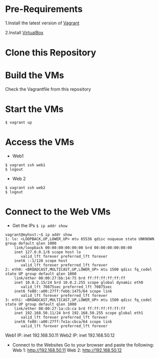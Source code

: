 # Pre-Requirements

1.Install the latest version of [Vagrant](https://www.vagrantup.com/docs/installation)

2.Install [VirtualBox](https://www.virtualbox.org/)

# Clone this Repository


# Build the VMs
Check the Vagrantfile from this repository


# Start the VMs

```$ vagrant up```

# Access the VMs

- Web1
```
$ vagrant ssh web1
$ logout
```

- Web 2
```
$ vagrant ssh web2
$ logout
```
# Connect to the Web VMs

- Get the IPs
```$ ip addr show```
```
vagrant@myhost:~$ ip addr show
1: lo: <LOOPBACK,UP,LOWER_UP> mtu 65536 qdisc noqueue state UNKNOWN group default qlen 1000
    link/loopback 00:00:00:00:00:00 brd 00:00:00:00:00:00
    inet 127.0.0.1/8 scope host lo
       valid_lft forever preferred_lft forever
    inet6 ::1/128 scope host 
       valid_lft forever preferred_lft forever
2: eth0: <BROADCAST,MULTICAST,UP,LOWER_UP> mtu 1500 qdisc fq_codel state UP group default qlen 1000
    link/ether 08:00:27:bb:14:75 brd ff:ff:ff:ff:ff:ff
    inet 10.0.2.15/24 brd 10.0.2.255 scope global dynamic eth0
       valid_lft 70875sec preferred_lft 70875sec
    inet6 fe80::a00:27ff:febb:1475/64 scope link 
       valid_lft forever preferred_lft forever
3: eth1: <BROADCAST,MULTICAST,UP,LOWER_UP> mtu 1500 qdisc fq_codel state UP group default qlen 1000
    link/ether 08:00:27:1a:cb:ca brd ff:ff:ff:ff:ff:ff
    inet 192.168.50.11/24 brd 192.168.50.255 scope global eth1
       valid_lft forever preferred_lft forever
    inet6 fe80::a00:27ff:fe1a:cbca/64 scope link 
       valid_lft forever preferred_lft forever
```
Web1 IP: inet 192.168.50.11
Web2 IP: inet 192.168.50.12

- Connect to the Websites
Go to your browser and paste the following:
Web 1: http://192.168.50.11
Web 2: http://192.168.50.12
